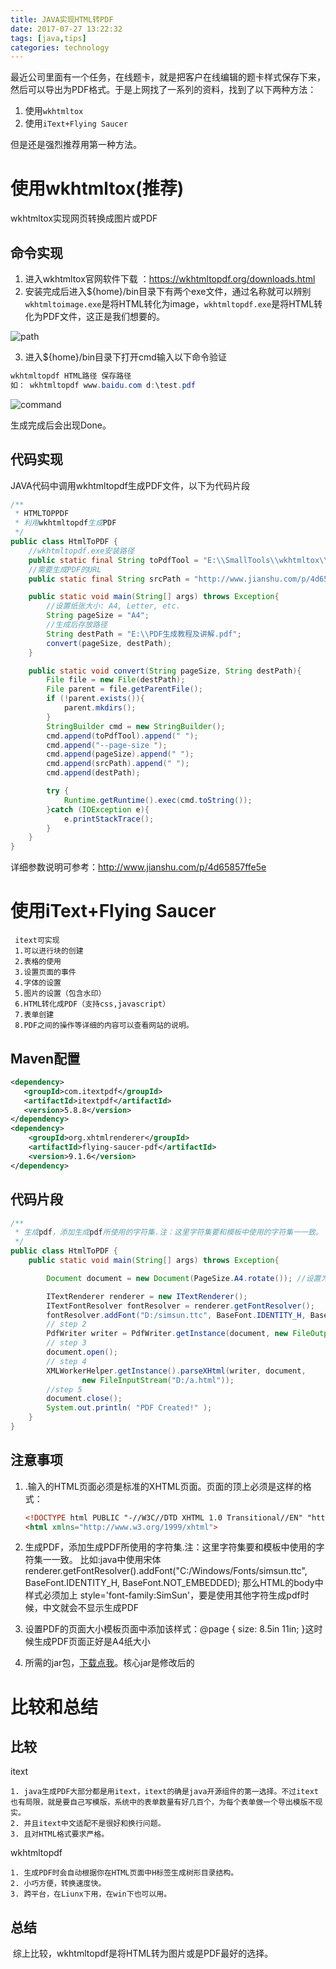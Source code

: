 ```yaml
---
title: JAVA实现HTML转PDF
date: 2017-07-27 13:22:32
tags: [java,tips]
categories: technology
---
```


​	最近公司里面有一个任务，在线题卡，就是把客户在线编辑的题卡样式保存下来，然后可以导出为PDF格式。于是上网找了一系列的资料，找到了以下两种方法：

1. 使用`wkhtmltox`
2. 使用`iText+Flying Saucer`

但是还是强烈推荐用第一种方法。

<!-- more -->

# 使用wkhtmltox(推荐)

wkhtmltox实现网页转换成图片或PDF

## 命令实现

1. 进入wkhtmltox官网软件下载  ：https://wkhtmltopdf.org/downloads.html
2. 安装完成后进入${home}/bin目录下有两个exe文件，通过名称就可以辨别`wkhtmltoimage.exe`是将HTML转化为image，`wkhtmltopdf.exe`是将HTML转化为PDF文件，这正是我们想要的。

![path](http://on937g0jc.bkt.clouddn.com/2017-8-27/HtmlToPdf/HtmlToPdf.png)

3. 进入${home}/bin目录下打开cmd输入以下命令验证 

```java
wkhtmltopdf HTML路径 保存路径
如： wkhtmltopdf www.baidu.com d:\test.pdf
```

![command](http://on937g0jc.bkt.clouddn.com/2017-8-27/HtmlToPdf/command.png)

生成完成后会出现Done。

## 代码实现

JAVA代码中调用wkhtmltopdf生成PDF文件，以下为代码片段

```java
/**
 * HTMLTOPPDF
 * 利用wkhtmltopdf生成PDF
 */
public class HtmlToPDF {
    //wkhtmltopdf.exe安装路径
    public static final String toPdfTool = "E:\\SmallTools\\wkhtmltox\\wkhtmltopdf\\bin\\wkhtmltopdf.exe";
    //需要生成PDF的URL
    public static final String srcPath = "http://www.jianshu.com/p/4d65857ffe5e";

    public static void main(String[] args) throws Exception{
 		//设置纸张大小: A4, Letter, etc.
        String pageSize = "A4";
		//生成后存放路径
        String destPath = "E:\\PDF生成教程及讲解.pdf"; 
        convert(pageSize, destPath);
    }

    public static void convert(String pageSize, String destPath){
        File file = new File(destPath);
        File parent = file.getParentFile();
        if (!parent.exists()){
            parent.mkdirs();
        }
        StringBuilder cmd = new StringBuilder();
        cmd.append(toPdfTool).append(" ");
        cmd.append("--page-size ");
        cmd.append(pageSize).append(" ");
        cmd.append(srcPath).append(" ");
        cmd.append(destPath);

        try {
            Runtime.getRuntime().exec(cmd.toString());
        }catch (IOException e){
            e.printStackTrace();
        }
    }
}
```

详细参数说明可参考：<http://www.jianshu.com/p/4d65857ffe5e>



# 使用iText+Flying Saucer

```
 itext可实现 
 1.可以进行块的创建
 2.表格的使用
 3.设置页面的事件
 4.字体的设置
 5.图片的设置（包含水印）
 6.HTML转化成PDF（支持css,javascript）
 7.表单创建
 8.PDF之间的操作等详细的内容可以查看网站的说明。
```

## Maven配置

```xml
<dependency>
   <groupId>com.itextpdf</groupId>
   <artifactId>itextpdf</artifactId>
   <version>5.8.8</version>
</dependency>
<dependency>
    <groupId>org.xhtmlrenderer</groupId>
    <artifactId>flying-saucer-pdf</artifactId>
    <version>9.1.6</version>
</dependency>
```

## 代码片段

```java
/**
 * 生成pdf，添加生成pdf所使用的字符集.注：这里字符集要和模板中使用的字符集一一致。
 */
public class HtmlToPDF {
    public static void main(String[] args) throws Exception{

        Document document = new Document(PageSize.A4.rotate()); //设置为A4纸大小

        ITextRenderer renderer = new ITextRenderer();
        ITextFontResolver fontResolver = renderer.getFontResolver();
        fontResolver.addFont("D:/simsun.ttc", BaseFont.IDENTITY_H, BaseFont.NOT_EMBEDDED);
        // step 2
        PdfWriter writer = PdfWriter.getInstance(document, new FileOutputStream("D:\\pdf.pdf"));
        // step 3
        document.open();
        // step 4
        XMLWorkerHelper.getInstance().parseXHtml(writer, document,
                new FileInputStream("D:/a.html"));
        //step 5
        document.close();
        System.out.println( "PDF Created!" );
    }
}
```

## 注意事项

1. .输入的HTML页面必须是标准的XHTML页面。页面的顶上必须是这样的格式：

   ```html
   <!DOCTYPE html PUBLIC "-//W3C//DTD XHTML 1.0 Transitional//EN" "http://www.w3.org/TR/xhtml1/DTD/xhtml1-transitional.dtd">  
   <html xmlns="http://www.w3.org/1999/xhtml"> 
   ```


2. 生成PDF，添加生成PDF所使用的字符集.注：这里字符集要和模板中使用的字符集一一致。 比如:java中使用宋体 renderer.getFontResolver().addFont("C:/Windows/Fonts/simsun.ttc", BaseFont.IDENTITY_H, BaseFont.NOT_EMBEDDED); 那么HTML的body中样式必须加上 style='font-family:SimSun'，要是使用其他字符生成pdf时候，中文就会不显示生成PDF
3. 设置PDF的页面大小模板页面中添加该样式：@page { size: 8.5in 11in; }这时候生成PDF页面正好是A4纸大小
4. 所需的jar包，[下载点我](http://on937g0jc.bkt.clouddn.com/2017-8-27/HtmlToPdf/flyingsaucer.zip)。核心jar是修改后的



# 比较和总结

## 比较

itext

```
1. java生成PDF大部分都是用itext，itext的确是java开源组件的第一选择。不过itext也有局限，就是要自己写模版，系统中的表单数量有好几百个，为每个表单做一个导出模版不现实。
2. 并且itext中文适配不是很好和换行问题。
3. 且对HTML格式要求严格。
```

wkhtmltopdf

```
1. 生成PDF时会自动根据你在HTML页面中H标签生成树形目录结构。
2. 小巧方便，转换速度快。
3. 跨平台，在Liunx下用，在win下也可以用。
```

## 总结

​	综上比较，wkhtmltopdf是将HTML转为图片或是PDF最好的选择。